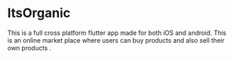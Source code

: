 # ItsOrganic
This is a full cross platform flutter app made for both iOS and android. This is an online market place where users can buy products and also sell their own products .
